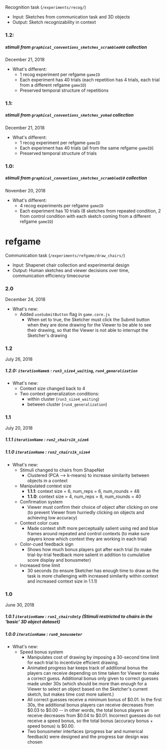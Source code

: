 Recognition task (`/experiments/recog/`)
- Input: Sketches from communication task and 3D objects
- Output: Sketch recognizability in context

### 1.2:

##### stimuli from `graphical_conventions_sketches_scrambled40` collection

December 21, 2018

- What's different:
  - 1 recog experiment per refgame `gameID`
  - Each experiment has 40 trials (each repetition has 4 trials, each trial from a different refgame `gameID`)
  - Preserved temporal structure of repetitions

### 1.1:

##### stimuli from `graphical_conventions_sketches_yoked` collection

December 21, 2018

- What's different:
  - 1 recog experiment per refgame `gameID`
  - Each experiment has 40 trials (all from the same refgame `gameID`)
  - Preserved temporal structure of trials

### 1.0:

##### stimuli from `graphical_conventions_sketches_scrambled10` collection

November 20, 2018  

- What's different:
  - 4 recog experiments per refgame `gameID`
  - Each experiment has 10 trials (8 sketches from repeated condition, 2 from control condition with each sketch coming from a different refgame `gameID`)


# refgame

Communication task (`/experiments/refgame/draw_chairs/`)
- Input: Shapenet chair collection and experimental design
- Output: Human sketches and viewer decisions over time, communication efficiency timecourse

### 2.0

December 24, 2018

- What's new:
  - Added `useSubmitButton` flag in `game.core.js`
    - When set to true, the Sketcher must click the Submit button when they are done drawing for the Viewer to be able to see their drawing, so that the Viewer is not able to interrupt the Sketcher's drawing

### 1.2

July 26, 2018

##### 1.2.0: `iterationName`s : `run3_size4_waiting`, `run4_generalization`

- What's new:
  - Context size changed back to 4
  - Two context generalization conditions:
    - within cluster (`run3_size4_waiting`)
    - between cluster (`run4_generalization`)

### 1.1

July 20, 2018

##### 1.1.1 `iterationName` : `run2_chairs1k_size6`
##### 1.1.0 `iterationName` : `run2_chairs1k_size4`

- What's new:
  - Stimuli changed to chairs from ShapeNet
    - Clustered (PCA --> k-means) to increase similarity between objects in a context
  - Manipulated context size
    - **1.1.1**: context size = 6, num_reps = 6, num_rounds = 48
    - **1.1.0**: context size = 4, num_reps = 8, num_rounds = 40
  - Confirmation system
    - Viewer must confirm their choice of object after clicking on one (to prevent Viewer from hurriedly clicking on objects and achieving low accuracy)
  - Context color cues
    - Made context shift more perceptually salient using red and blue frames around repeated and control contexts (to make sure players know which context they are working in each trial)
  - Color-cued feedback sign
    - Shows how much bonus players got after each trial (to make trial-by-trial feedback more salient in addition to cumulative score display and bonusmeter)
  - Increased time limit
    - 30 seconds (to ensure Sketcher has enough time to draw as the task is more challenging with increased similarity within context and increased context size in 1.1.1)


### 1.0

June 30, 2018

##### 1.0.1 `iterationName` : `run1_chairsOnly` (Stimuli restricted to chairs in the 'basic' 3D object dataset)
##### 1.0.0 `iterationName` : `run0_bonusmeter`

- What's new:
  - Speed bonus system
    - Manipulates cost of drawing by imposing a 30-second time limit for each trial to incentivize efficient drawing.
    - Animated progress bar keeps track of additional bonus the players can receive depending on time taken for Viewer
      to make a correct guess. Additional bonus only given to correct guesses made under 30s (which should be more than enough for a Viewer to select an object based on the Sketcher's current sketch, but makes time cost more salient.)
    - All correct guesses receive a minimum bonus of $0.01. In the first 30s, the additional bonus players can receive       decreases from $0.03 to $0.00 -- in other words, the total bonus players an receive decreases from $0.04 to $0.01. Incorrect guesses do not receive a speed bonus, so the total bonus (accuracy bonus + speed bonus) is $0.00.
    - Two bonusmeter interfaces (progress bar and numerical feedback) were designed and the progress bar design was chosen
